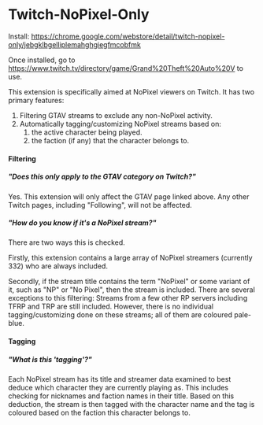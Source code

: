 # Twitch-NoPixel-Only

Install: https://chrome.google.com/webstore/detail/twitch-nopixel-only/jebgklbgelliplemahghgiegfmcobfmk

Once installed, go to https://www.twitch.tv/directory/game/Grand%20Theft%20Auto%20V to use.

This extension is specifically aimed at NoPixel viewers on Twitch. It has two primary features:
1. Filtering GTAV streams to exclude any non-NoPixel activity.
2. Automatically tagging/customizing NoPixel streams based on:
    1. the active character being played.
    2. the faction (if any) that the character belongs to.

#### Filtering

##### "Does this only apply to the GTAV category on Twitch?"

Yes. This extension will only affect the GTAV page linked above. Any other Twitch pages, including "Following", will not be affected.

##### "How do you know if it's a NoPixel stream?"

There are two ways this is checked.

Firstly, this extension contains a large array of NoPixel streamers (currently 332) who are always included.

Secondly, if the stream title contains the term "NoPixel" or some variant of it, such as "NP" or "No Pixel", then the stream is included.
There are several exceptions to this filtering: Streams from a few other RP servers including TFRP and TRP are still included. However, there is no individual tagging/customizing done on these streams; all of them are coloured pale-blue.

#### Tagging

##### "What is this 'tagging'?"

Each NoPixel stream has its title and streamer data examined to best deduce which character they are currently playing as. This includes checking for nicknames and faction names in their title. Based on this deduction, the stream is then tagged with the character name and the tag is coloured based on the faction this character belongs to.